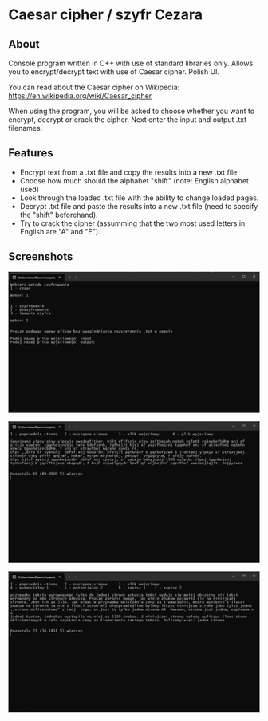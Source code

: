 # Caesar cipher / szyfr Cezara  

## About  

Console program written in C++ with use of standard libraries only. Allows you to encrypt/decrypt text with use of Caesar cipher. Polish UI.  

You can read about the Caesar cipher on Wikipedia: https://en.wikipedia.org/wiki/Caesar_cipher  
  
When using the program, you will be asked to choose whether you want to encrypt, decrypt or crack the cipher. Next enter the input and output .txt filenames.  


## Features  

- Encrypt text from a .txt file and copy the results into a new .txt file  
- Choose how much should the alphabet "shift" (note: English alphabet used)  
- Look through the loaded .txt file with the ability to change loaded pages.  
- Decrypt .txt file and paste the results into a new .txt file (need to specify the "shift" beforehand).  
- Try to crack the cipher (assumming that the two most used letters in English are "A" and "E").  

  
## Screenshots  

![screenshot_start](https://github.com/vvvamii/Szyfr-Cezara/blob/6a01db29438dc77394837936728aea8d6bd65c40/screenshot_start.png)  

![screenshot_mainprogram](https://github.com/vvvamii/Szyfr-Cezara/blob/6a01db29438dc77394837936728aea8d6bd65c40/screenshot_main.png)  

![screenshot_cracking](https://github.com/vvvamii/Szyfr-Cezara/blob/6a01db29438dc77394837936728aea8d6bd65c40/screenshot_cracking.png)
